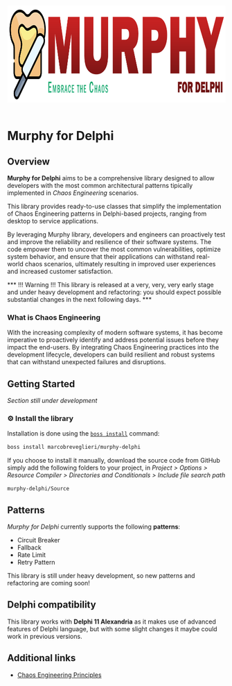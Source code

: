 <div>  
  <img alt="Murphy Library for Delphi" height="224" src="./Assets/logo-murphy.png">
</div>
<br />

# Murphy for Delphi

## Overview

**Murphy for Delphi** aims to be a comprehensive library designed to allow developers with the most common architectural patterns tipically implemented in *Chaos Engineering* scenarios.

This library provides ready-to-use classes that simplify the implementation of Chaos Engineering patterns in Delphi-based projects, ranging from desktop to service applications.

By leveraging Murphy library, developers and engineers can proactively test and improve the reliability and resilience of their software systems. The code empower them to uncover the most common vulnerabilities, optimize system behavior, and ensure that their applications can withstand real-world chaos scenarios, ultimately resulting in improved user experiences and increased customer satisfaction.

*** !!! Warning !!! This library is released at a very, very, very early stage and under heavy development and refactoring: you should expect possible substantial changes in the next following days. ***

### What is Chaos Engineering

With the increasing complexity of modern software systems, it has become imperative to proactively identify and address potential issues before they impact the end-users. By integrating Chaos Engineering practices into the development lifecycle, developers can build resilient and robust systems that can withstand unexpected failures and disruptions.

## Getting Started

*Section still under development*

### ⚙ Install the library

Installation is done using the [`boss install`](https://github.com/HashLoad/boss) command:
``` sh
boss install marcobreveglieri/murphy-delphi
```
If you choose to install it manually, download the source code from GitHub simply add the following folders to your project, in *Project > Options > Resource Compiler > Directories and Conditionals > Include file search path*
```
murphy-delphi/Source
```

## Patterns

*Murphy for Delphi* currently supports the following **patterns**:

+ Circuit Breaker
+ Fallback
+ Rate Limit
+ Retry Pattern

This library is still under heavy development, so new patterns and refactoring are coming soon!

## Delphi compatibility

This library works with **Delphi 11 Alexandria** as it makes use of advanced features of Delphi language, but with some slight changes it maybe could work in previous versions.

## Additional links

+ [Chaos Engineering Principles](https://principlesofchaos.org/)
